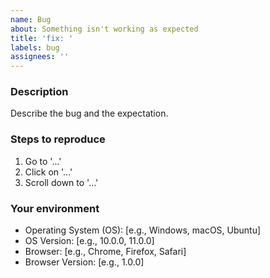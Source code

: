 ```yaml
---
name: Bug
about: Something isn't working as expected
title: 'fix: '
labels: bug
assignees: ''
---
```


### Description

Describe the bug and the expectation.

### Steps to reproduce

1. Go to '...'
2. Click on '...'
3. Scroll down to '...'

### Your environment

- Operating System (OS): [e.g., Windows, macOS, Ubuntu]
- OS Version: [e.g., 10.0.0, 11.0.0]
- Browser: [e.g., Chrome, Firefox, Safari]
- Browser Version: [e.g., 1.0.0]
